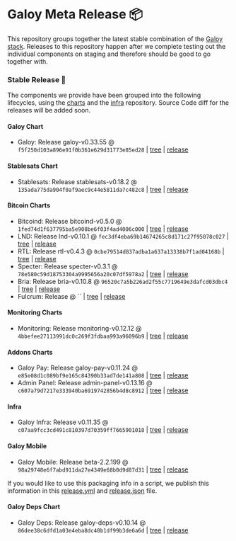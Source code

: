 # Galoy Meta Release 📦

This repository groups together the latest stable combination of the [Galoy stack](https://github.com/GaloyMoney/awesome-galoy#tech-components).
Releases to this repository happen after we complete testing out the individual components on staging and therefore should be good to go together with.

### Stable Release 🎉

The components we provide have been grouped into the following lifecycles, using the [charts](https://github.com/GaloyMoney/charts) and the [infra](https://github.com/GaloyMoney/galoy-infra) repository.
Source Code diff for the releases will be added soon.

#### Galoy Chart
- Galoy: Release galoy-v0.33.55 @ `f5f250d103a896e91f0b361e629d31773e85ed28` | [tree](https://github.com/GaloyMoney/charts/tree/f5f250d103a896e91f0b361e629d31773e85ed28/charts/galoy) | [release](https://github.com/GaloyMoney/charts/releases/tag/galoy-v0.33.55)

#### Stablesats Chart
- Stablesats: Release stablesats-v0.18.2 @ `135ada775da904f0af9aec9c44e5811da7c482c8` | [tree](https://github.com/GaloyMoney/charts/tree/135ada775da904f0af9aec9c44e5811da7c482c8/charts/stablesats) | [release](https://github.com/GaloyMoney/charts/releases/tag/stablesats-v0.18.2)

#### Bitcoin Charts
- Bitcoind: Release bitcoind-v0.5.0 @ `1fed74d1f637795ba5e908be6f03f4ad4006c000` | [tree](https://github.com/GaloyMoney/charts/tree/1fed74d1f637795ba5e908be6f03f4ad4006c000/charts/bitcoind) | [release](https://github.com/GaloyMoney/charts/releases/tag/bitcoind-v0.5.0)
- LND: Release lnd-v0.10.1 @ `fec3df4eba69b14674265c8d171c27f95078c027` | [tree](https://github.com/GaloyMoney/charts/tree/fec3df4eba69b14674265c8d171c27f95078c027/charts/lnd) | [release](https://github.com/GaloyMoney/charts/releases/tag/lnd-v0.10.1)
- RTL: Release rtl-v0.4.3 @ `0cbe79514d837adba1a637a13338b7f1ad04168b` | [tree](https://github.com/GaloyMoney/charts/tree/0cbe79514d837adba1a637a13338b7f1ad04168b/charts/rtl) | [release](https://github.com/GaloyMoney/charts/releases/tag/rtl-v0.4.3)
- Specter: Release specter-v0.3.1 @ `78e580c59d18753304a9995656a20c07df5978a2` | [tree](https://github.com/GaloyMoney/charts/tree/78e580c59d18753304a9995656a20c07df5978a2/charts/specter) | [release](https://github.com/GaloyMoney/charts/releases/tag/specter-v0.3.1)
- Bria: Release bria-v0.10.8 @ `96520c7a5b226ad2f55c7719649e3dafcd03dbc4` | [tree](https://github.com/GaloyMoney/charts/tree/96520c7a5b226ad2f55c7719649e3dafcd03dbc4/charts/bria) | [release](https://github.com/GaloyMoney/charts/releases/tag/bria-v0.10.8)
- Fulcrum: Release  @ `` | [tree](https://github.com/GaloyMoney/charts/tree//charts/fulcrum) | [release](https://github.com/GaloyMoney/charts/releases/tag/)

#### Monitoring Charts
- Monitoring: Release monitoring-v0.12.12 @ `4bbefee27113991dc0c269f3fdbaa993a96096b9` | [tree](https://github.com/GaloyMoney/charts/tree/4bbefee27113991dc0c269f3fdbaa993a96096b9/charts/monitoring) | [release](https://github.com/GaloyMoney/charts/releases/tag/monitoring-v0.12.12)

#### Addons Charts
- Galoy Pay: Release galoy-pay-v0.11.24 @ `e85e08d1c089bf9e165c84390b33ad7de141a808` | [tree](https://github.com/GaloyMoney/charts/tree/e85e08d1c089bf9e165c84390b33ad7de141a808/charts/galoy-pay) | [release](https://github.com/GaloyMoney/charts/releases/tag/galoy-pay-v0.11.24)
- Admin Panel: Release admin-panel-v0.13.16 @ `c607a79d7217e333940ba6919742856b4d8c8912` | [tree](https://github.com/GaloyMoney/charts/tree/c607a79d7217e333940ba6919742856b4d8c8912/charts/admin-panel) | [release](https://github.com/GaloyMoney/charts/releases/tag/admin-panel-v0.13.16)

#### Infra

- Galoy Infra: Release v0.11.35 @ `c07aa9fcc3cd491c810397d70359ff7665901018` | [tree](https://github.com/GaloyMoney/galoy-infra/tree/c07aa9fcc3cd491c810397d70359ff7665901018) | [release](https://github.com/GaloyMoney/galoy-infra/releases/tag/v0.11.35)

#### Galoy Mobile

- Galoy Mobile: Release beta-2.2.199 @ `98a29748e6f7abd911da27e4349e68b0d9d87d31` | [tree](https://github.com/GaloyMoney/galoy-mobile/tree/98a29748e6f7abd911da27e4349e68b0d9d87d31) | [release](https://github.com/GaloyMoney/galoy-mobile/releases/tag/beta-2.2.199)

If you would like to use this packaging info in a script, we publish this information in this [release.yml](./release.yml) and [release.json](./release.json) file.

#### Galoy Deps Chart
- Galoy Deps: Release galoy-deps-v0.10.14 @ `86dee38c6dfd1a03e4eba8dc40b1df99b3de6a6d` | [tree](https://github.com/GaloyMoney/charts/tree/86dee38c6dfd1a03e4eba8dc40b1df99b3de6a6d/charts/galoy-deps) | [release](https://github.com/GaloyMoney/charts/releases/tag/galoy-deps-v0.10.14)
